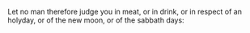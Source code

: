 Let no man therefore judge you in meat, or in drink, or in respect of an holyday, or of the new moon, or of the sabbath days:
